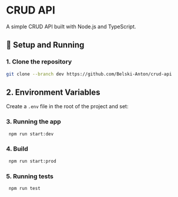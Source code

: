 # CRUD API

A simple CRUD API built with Node.js and TypeScript.

## 🚀 Setup and Running

### 1. Clone the repository

```bash
git clone --branch dev https://github.com/Belski-Anton/crud-api
```

## 2. Environment Variables

Create a `.env` file in the root of the project and set:

### 3. Running the app

```bash
 npm run start:dev
```

### 4. Build

```bash
 npm run start:prod
```

### 5. Running tests

```bash
 npm run test
```
